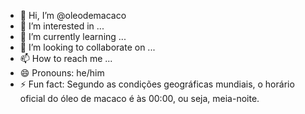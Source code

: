 - 👋 Hi, I’m @oleodemacaco
- 👀 I’m interested in ...
- 🌱 I’m currently learning ...
- 💞️ I’m looking to collaborate on ...
- 📫 How to reach me ...
- 😄 Pronouns: he/him
- ⚡ Fun fact: Segundo as condições geográficas mundiais, o horário oficial do óleo de macaco é às 00:00, ou seja, meia-noite.

<!---
oleodemacaco/oleodemacaco is a ✨ special ✨ repository because its `README.md` (this file) appears on your GitHub profile.
You can click the Preview link to take a look at your changes.
--->
